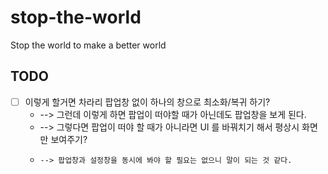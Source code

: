 # stop-the-world
Stop the world to make a better world

## TODO
- [ ] 이렇게 할거면 차라리 팝업창 없이 하나의 창으로 최소화/복귀 하기?
  - --> 그런데 이렇게 하면 팝업이 떠야할 때가 아닌데도 팝업창을 보게 된다.
  -   --> 그렇다면 팝업이 떠야 할 때가 아니라면 UI 를 바꿔치기 해서 평상시 화면만 보여주기?
  -     --> 팝업창과 설정창을 동시에 봐야 할 필요는 없으니 말이 되는 것 같다.